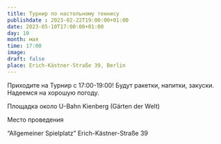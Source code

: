 ```yaml
---
title: Турнир по настольному теннису
publishdate : 2023-02-22T19:00:00+01:00
date: 2023-05-10T17:00:00+01:00
day: 10
month: мая
time: 17:00
image: 
draft: false
place: Erich-Kästner-Straße 39, Berlin
---
```

Приходите на Турнир c 17:00-19:00! Будут ракетки, напитки, закуски. Надеемся на хорошую погоду. 

Площадка около U-Bahn Kienberg (Gärten der Welt)

Место проведения

“Allgemeiner Spielplatz” Erich-Kästner-Straße 39

